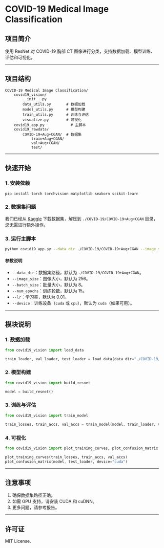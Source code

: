# COVID-19 Medical Image Classification

## 项目简介

使用 ResNet 对 COVID-19 胸部 CT 图像进行分类，支持数据加载、模型训练、评估和可视化。

---

## 项目结构

```
COVID-19 Medical Image Classification/
    covid19_vision/
        __init__.py
        data_utils.py       # 数据加载
        model_utils.py      # 模型构建
        train_utils.py      # 训练与评估
        visualize.py        # 可视化
    covid19_app.py            # 主脚本
    covid19_rawdata/
        COVID-19+Aug+CGAN/  # 数据集
            train+Aug+CGAN/
            val+Aug+CGAN/
            test/
```

---

## 快速开始

### 1. 安装依赖

```bash
pip install torch torchvision matplotlib seaborn scikit-learn
```

### 2. 数据集问题

我们已经从 [Kaggle](https://www.kaggle.com/datasets/mloey1/covid19-chest-ct-image-augmentation-gan-dataset) 下载数据集，解压到 `./COVID-19/COVID-19+Aug+CGAN` 目录，您无需进行额外操作。

### 3. 运行主脚本

```bash
python covid19_app.py --data_dir ./COVID-19/COVID-19+Aug+CGAN --image_size 256 --batch_size 8 --num_epochs 15 --lr 0.01 --device cuda
```

#### 参数说明

- `--data_dir`：数据集路径，默认为 `./COVID-19/COVID-19+Aug+CGAN`。
- `--image_size`：图像大小，默认为 256。
- `--batch_size`：批量大小，默认为 8。
- `--num_epochs`：训练轮数，默认为 15。
- `--lr`：学习率，默认为 0.01。
- `--device`：训练设备（`cuda` 或 `cpu`），默认为 `cuda`（如果可用）。

---

## 模块说明

### 1. 数据加载

```python
from covid19_vision import load_data

train_loader, val_loader, test_loader = load_data(data_dir="./COVID-19/COVID-19+Aug+CGAN", image_size=256, batch_size=8)
```

### 2. 模型构建

```python
from covid19_vision import build_resnet

model = build_resnet()
```

### 3. 训练与评估

```python
from covid19_vision import train_model

train_losses, train_accs, val_accs = train_model(model, train_loader, val_loader, num_epochs=15, lr=0.01, device="cuda")
```

### 4. 可视化

```python
from covid19_vision import plot_training_curves, plot_confusion_matrix

plot_training_curves(train_losses, train_accs, val_accs)
plot_confusion_matrix(model, test_loader, device="cuda")
```

---

## 注意事项

1. 确保数据集路径正确。
2. 如需 GPU 支持，请安装 CUDA 和 cuDNN。
3. 更多问题，请参考报告。

---

## 许可证

MIT License.
